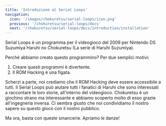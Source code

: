 ```yaml
---
title: 'Introduzione al Serial Loops'
navigation:
  icon: '/images/chokuretsu/serial-loops/icon.png'
  previous: '/chokuretsu/serial-loops/docs'
  next: '/chokuretsu/serial-loops/docs/introduction/installation'
---
```


Serial Loops è un programma per il videogioco del 2009 per Nintendo DS Suzumiya Haruhi no Chokuretsu (La serie di Haruhi Suzumiya).

Perché abbiamo creato questo programmino? Per due semplici motivi:
1. Creare questi programmi è divertente.
2. Il ROM Hacking è una figata.

Scherzi a parte, noi crediamo che il ROM Hacking deve essere accessibile a tutti. Il Serial Loops può aiutare tutti i fanatici di Haruhi
che sono interessati a raccontare le loro storie, all'interno del videogioco. Chokuretsu è un giochino strano ma interessante
e abbiamo scoperto molto di esso grazie all'ingegneria inversa. Ci sembra giusto che noi condividiamo il nostro sapere su questo
gioco con il nostro pubblico.

Ma ora, basta con queste smancerie. Apriamo le danze!